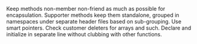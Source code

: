 Keep methods non-member non-friend as much as possible for encapsulation.
Supporter methods keep them standalone, grouped in namespaces under separate header files based on sub-grouping.
Use smart pointers. Check customer deleters for arrays and such. Declare and initialize in separate line without clubbing with other functions.